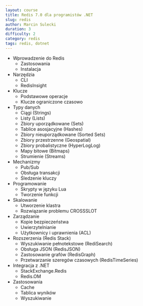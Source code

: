 ```yaml
---
layout: course
title: Redis 7.0 dla programistów .NET
slug: redis
author: Marcin Sulecki
duration: 3
difficulty: 2
category: redis
tags: redis, dotnet
---
```


* Wprowadzenie do Redis
	* Zastosowania
	* Instalacja
* Narzędzia
	* CLI
	* RedisInsight
* Klucze
	* Podstawowe operacje
	* Klucze ograniczone czasowo
* Typy danych
	* Ciągi (Strings)
	* Listy (Lists)
	* Zbiory uporządkowane (Sets)
	* Tablice asosjacyjne (Hashes)
	* Zbiory nieuporządkowane (Sorted Sets)
	* Zbiory przestrzenne (Geospatial)
	* Zbiory probalistyczne (HyperLogLog)
	* Mapy bitowe (Bitmaps)
	* Strumienie (Streams)
* Mechanizmy
	* Pub/Sub
	* Obsługa transakcji
	* Śledzenie kluczy
* Programowanie
	* Skrypty w języku Lua
	* Tworzenie funkcji
* Skalowanie 
	* Utworzenie klastra
	* Rozwiązanie problemu CROSSSLOT
* Zarządzanie
	* Kopie bezpieczeństwa
	* Uwierzytelnianie
	* Użytkownicy i uprawnienia (ACL)
* Rozszerzenia (Redis Stack)
	* Wyszukiwanie pełnotekstowe (RediSearch)
	* Obsługa JSON (RedisJSON)
	* Zastosowanie grafów (RedisGraph)
	* Przetwarzanie szeregów czasowych (RedisTimeSeries)
* Integracja z .NET
	* StackExchange.Redis
	* Redis.OM
* Zastosowania
	* Cache
	* Tablica wyników
	* Wyszukiwanie

